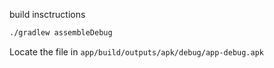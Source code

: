 build insctructions
```bash
./gradlew assembleDebug
```

Locate the file in `app/build/outputs/apk/debug/app-debug.apk`

